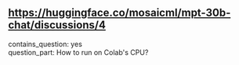 ## https://huggingface.co/mosaicml/mpt-30b-chat/discussions/4

contains_question: yes  
question_part: 
How to run on Colab's CPU?
